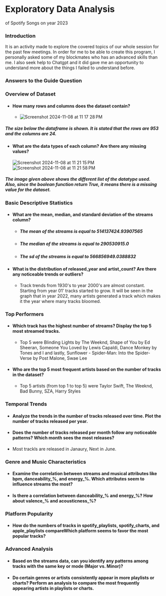 # Exploratory Data Analysis
of Spotify Songs on year 2023

### **Introduction**

It is an activity made to explore the covered topics of our whole session for the past few meetings. In order for me to be able to create this program, I personally asked some of my blockmates who has an advanced skills than me. I also seek help to Chatgpt and it did gave me an opportunity to understand more about the things I failed to understand before. 

### **Answers to the Guide Question**

### Overview of Dataset
- #### How many rows and columns does the dataset contain?
  - ![Screenshot 2024-11-08 at 11 17 28 PM](https://github.com/user-attachments/assets/e164ab4f-67e5-4960-985c-4d9f7b6054d7)
##### **The size below the dataframe is shown. It is stated that the rows are 953 and the columns are 24.**
- #### What are the data types of each column? Are there any missing values? 
  ![Screenshot 2024-11-08 at 11 21 15 PM](https://github.com/user-attachments/assets/627f1f8e-15f1-4428-a4ff-62139286b3ba)
![Screenshot 2024-11-08 at 11 21 58 PM](https://github.com/user-attachments/assets/baf301ab-f074-4a60-9064-28589379bb86)
##### **The image given above shows the different list of the datatype used. Also, since the boolean function return True, it means there is a missing value for the dataset.**

### Basic Descriptive Statistics

- ####  What are the mean, median, and standard deviation of the streams column?
  - ##### The mean of the streams is equal to 514137424.93907565
  - ##### The median of the streams is equal to 290530915.0
  - ##### The sd of the streams is equal to 566856949.0388832

- #### What is the distribution of released_year and artist_count? Are there any noticeable trends or outliers?
  - Track trends from 1930's to year 2000's are almost constant. Starting from year 01' tracks started to grow. It will be seen in the graph that in year 2022, many artists generated a track which makes it the year where many tracks bloomed. 

### Top Performers

- #### Which track has the highest number of streams? Display the top 5 most streamed tracks.
  - Top 5 were Blinding Lights by The Weeknd, Shape of You by Ed Sheeran, Someone You Loved by Lewis Capaldi, Dance Monkey by Tones and I and lastly, Sunflower - Spider-Man: Into the Spider-Verse by Post Malone, Swae Lee   
- #### Who are the top 5 most frequent artists based on the number of tracks in the dataset?
  - Top 5 artists (from top 1 to top 5) were Taylor Swift, The Weeknd, Bad Bunny, SZA, Harry Styles
### Temporal Trends
- #### Analyze the trends in the number of tracks released over time. Plot the number of tracks released per year.
- #### Does the number of tracks released per month follow any noticeable patterns? Which month sees the most releases?
- Most trackls are released in Janaury, Next in June. 


### Genre and Music Characteristics
- #### Examine the correlation between streams and musical attributes like bpm, danceability_%, and energy_%. Which attributes seem to influence streams the most?
- #### Is there a correlation between danceability_% and energy_%? How about valence_% and acousticness_%?

### Platform Popularity

- #### How do the numbers of tracks in spotify_playlists, spotify_charts, and apple_playlists compareWhich platform seems to favor the most popular tracks?
  
### Advanced Analysis

- #### Based on the streams data, can you identify any patterns among tracks with the same key or mode (Major vs. Minor)?
- #### Do certain genres or artists consistently appear in more playlists or charts? Perform an analysis to compare the most frequently appearing artists in playlists or charts.





